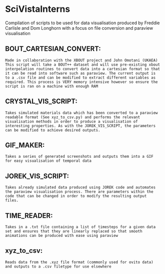 # SciVistaInterns

Compilation of scripts to be used for data visualisation produced by Freddie Carlisle and Dom Longhorn with a focus on file conversion and paraview visualisation

## BOUT_CARTESIAN_CONVERT:
    Made in collaboration with the XBOUT project and John Omotani (UKAEA)
    This script will take a BOUT++ dataset and will use pre-existing xbout interpolation routines to convert data into a cartesian format so that it can be read into software such as paraview. The current output is to a .csv file and can be modified to extract different variables as required. This process is VERY memory intensive however so ensure the script is ran on a machine with enough RAM 
## CRYSTAL_VIS_SCRIPT:
    Takes simulated materials data which has been converted to a paraview readable format (See xyz_to_csv.py) and performs the relevant visualisation methods in order to produce a visualisation of interesting properties. As with the JOREK_VIS_SCRIPT, the parameters can be modified to achieve desired outputs. 
## GIF_MAKER:
    Takes a series of generated screenshots and outputs them into a GIF for easy visualisation of temporal data 
## JOREK_VIS_SCRIPT:
    Takes already simulated data produced using JOREK code and automates the paraview visualisation process. There are parameters within the code that can be changed in order to modify the resulting output files. 
## TIME_READER:
    Takes in a .txt file containing a list of timesteps for a given data set and ensures that they are linearly replaced so that smooth animations can be produced with ease using paraview 
## xyz_to_csv:
    Reads data from the .xyz file format (commonly used for ovito data) and outputs to a .csv filetype for use elsewhere
